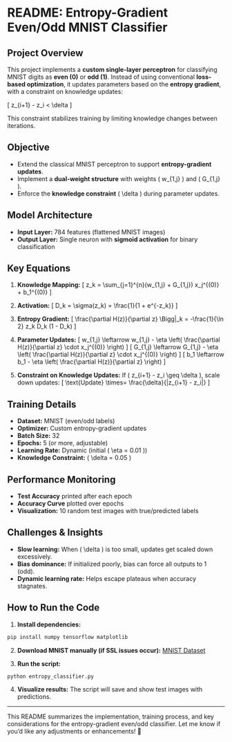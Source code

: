 # README: Entropy-Gradient Even/Odd MNIST Classifier

## Project Overview
This project implements a **custom single-layer perceptron** for classifying MNIST digits as **even (0)** or **odd (1)**. Instead of using conventional **loss-based optimization**, it updates parameters based on the **entropy gradient**, with a constraint on knowledge updates:

\[ z_{i+1} - z_i < \delta \]

This constraint stabilizes training by limiting knowledge changes between iterations.

## Objective
- Extend the classical MNIST perceptron to support **entropy-gradient updates**.
- Implement a **dual-weight structure** with weights \( w_{1,j} \) and \( G_{1,j} \).
- Enforce the **knowledge constraint** \( \delta \) during parameter updates.

## Model Architecture
- **Input Layer:** 784 features (flattened MNIST images)
- **Output Layer:** Single neuron with **sigmoid activation** for binary classification

## Key Equations
1. **Knowledge Mapping:**
\[ z_k = \sum_{j=1}^{n}(w_{1,j} + G_{1,j}) x_j^{(0)} + b_1^{(0)} \]

2. **Activation:**
\[ D_k = \sigma(z_k) = \frac{1}{1 + e^{-z_k}} \]

3. **Entropy Gradient:**
\[ \frac{\partial H(z)}{\partial z} \Bigg|_k = -\frac{1}{\ln 2} z_k D_k (1 - D_k) \]

4. **Parameter Updates:**
\[ w_{1,j} \leftarrow w_{1,j} - \eta \left( \frac{\partial H(z)}{\partial z} \cdot x_j^{(0)} \right) \]
\[ G_{1,j} \leftarrow G_{1,j} - \eta \left( \frac{\partial H(z)}{\partial z} \cdot x_j^{(0)} \right) \]
\[ b_1 \leftarrow b_1 - \eta \left( \frac{\partial H(z)}{\partial z} \right) \]

5. **Constraint on Knowledge Updates:**
If \( z_{i+1} - z_i \geq \delta \), scale down updates:
\[ \text{Update} \times= \frac{\delta}{|z_{i+1} - z_i|} \]

## Training Details
- **Dataset:** MNIST (even/odd labels)
- **Optimizer:** Custom entropy-gradient updates
- **Batch Size:** 32
- **Epochs:** 5 (or more, adjustable)
- **Learning Rate:** Dynamic (initial \( \eta = 0.01 \))
- **Knowledge Constraint:** \( \delta = 0.05 \)

## Performance Monitoring
- **Test Accuracy** printed after each epoch
- **Accuracy Curve** plotted over epochs
- **Visualization:** 10 random test images with true/predicted labels

## Challenges & Insights
- **Slow learning:** When \( \delta \) is too small, updates get scaled down excessively.
- **Bias dominance:** If initialized poorly, bias can force all outputs to 1 (odd).
- **Dynamic learning rate:** Helps escape plateaus when accuracy stagnates.

## How to Run the Code
1. **Install dependencies:**
```bash
pip install numpy tensorflow matplotlib
```

2. **Download MNIST manually (if SSL issues occur):**
[MNIST Dataset](https://storage.googleapis.com/tensorflow/tf-keras-datasets/mnist.npz)

3. **Run the script:**
```bash
python entropy_classifier.py
```

4. **Visualize results:**
The script will save and show test images with predictions.

---
This README summarizes the implementation, training process, and key considerations for the entropy-gradient even/odd classifier. Let me know if you’d like any adjustments or enhancements! 🚀

